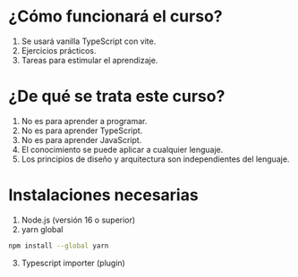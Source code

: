 # ¿Cómo funcionará el curso?

1. Se usará vanilla TypeScript con vite.
2. Ejercicios prácticos.
3. Tareas para estimular el aprendizaje.

# ¿De qué se trata este curso?

1. No es para aprender a programar.
2. No es para aprender TypeScript.
3. No es para aprender JavaScript.
4. El conocimiento se puede aplicar a cualquier lenguaje.
5. Los principios de diseño y arquitectura son independientes del lenguaje.

# Instalaciones necesarias

1. Node.js (versión 16 o superior)
2. yarn global

```bash
npm install --global yarn
```

3. Typescript importer (plugin)
